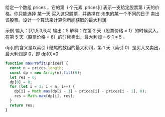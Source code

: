 给定一个数组 prices ，它的第  i 个元素  prices[i] 表示一支给定股票第 i 天的价格。你只能选择 某一天 买入这只股票，并选择在 未来的某一个不同的日子 卖出该股票。设计一个算法来计算你所能获取的最大利润

示例
输入：[7,1,5,3,6,4]
输出：5
解释：在第 2 天（股票价格 = 1）的时候买入，在第 5 天（股票价格 = 6）的时候卖出，最大利润 = 6-1 = 5 。

dp[i]的含义是以索引 i 结尾的数组的最大利润，第 1 天（索引 0）是买入又卖出，最大利润是 0，即 dp[0]=0

```js
function maxProfit(prices) {
  const n = prices.length;
  const dp = new Array(n).fill(0);
  let res = 0;
  dp[0] = 0;
  for (let i = 1; i < n; i++) {
    dp[i] = Math.max(dp[i - 1] + prices[i] - prices[i - 1], 0);
    res = Math.max(dp[i], res);
  }
  return res;
}
```
